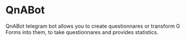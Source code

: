 # QnABot

QnABot telegram bot allows you to create questionnares or transform G Forms into them, to take questionnares and provides statistics.
